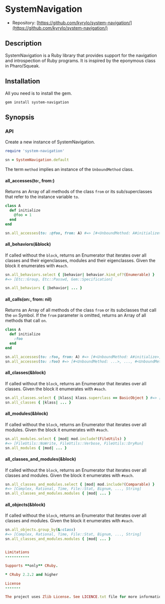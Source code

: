 SystemNavigation
==

* Repository: [https://github.com/kyrylo/system-navigation/](https://github.com/kyrylo/system-navigation/)

Description
-----------

SystemNavigation is a Ruby library that provides support for the navigation and
introspection of Ruby programs. It is inspired by the eponymous class in
Pharo/Squeak.

Installation
------------

All you need is to install the gem.

    gem install system-navigation

Synopsis
---
### API

Create a new instance of SystemNavigation.

```ruby
require 'system-navigation'

sn = SystemNavigation.default
```

The term `method` implies an instance of the `UnboundMethod` class.

#### all_accesses(to:, from:)

Returns an Array of all methods of the class `from` or its sub/superclasses that
refer to the instance variable `to`.

```ruby
class A
  def initialize
    @foo = 1
  end
end

sn.all_accesses(to: :@foo, from: A) #=> [#<UnboundMethod: A#initialize>]
```

#### all_behaviors(&block)

If called without the `block`, returns an Enumerator that iterates over all
classes and their eigenclasses, modules and their eigenclasses. Given the block
it enumerates with `#each`.

```ruby
sn.all_behaviors.select { |behavior| behavior.kind_of?(Enumerable) }
#=> [Etc::Group, Etc::Passwd, Gem::Specification]

sn.all_behaviors { |behavior| ... }
```

#### all_calls(on:, from: nil)

Returns an Array of all methods of the class `from` or its subclasses that call
the `on` Symbol. If the `from` parameter is omitted, returns an Array of all
methods that call `on`.

```ruby
class A
  def initialize
    :foo
  end
end

sn.all_accesses(to: :foo, from: A) #=> [#<UnboundMethod: A#initialize>]
sn.all_accesses(to: :foo) #=> [#<UnboundMethod: ...>, ..., #<UnboundMethod: ...>]
```

#### all_classes(&block)

If called without the `block`, returns an Enumerator that iterates over all
classes. Given the block it enumerates with `#each`.

```ruby
sn.all_classes.select { |klass| klass.superclass == BasicObject } #=> [Object]
sn.all_classes { |klass| ... }
```

#### all_modules(&block)

If called without the `block`, returns an Enumerator that iterates over all
modules. Given the block it enumerates with `#each`.

```ruby
sn.all_modules.select { |mod| mod.include?(FileUtils) }
#=> [FileUtils::NoWrite, FileUtils::Verbose, FileUtils::DryRun]
sn.all_modules { |mod| ... }
```

#### all_classes_and_modules(&block)

If called without the `block`, returns an Enumerator that iterates over all
classes and modules. Given the block it enumerates with `#each`.

```ruby
sn.all_classes_and_modules.select { |mod| mod.include?(Comparable) }
#=> [Complex, Rational, Time, File::Stat, Bignum, ..., String]
sn.all_classes_and_modules.modules { |mod| ... }
```

#### all_objects(&block)

If called without the `block`, returns an Enumerator that iterates over all
classes and modules. Given the block it enumerates with `#each`.

```ruby
sn.all_objects.group_by(&:class)
#=> [Complex, Rational, Time, File::Stat, Bignum, ..., String]
sn.all_classes_and_modules.modules { |mod| ... }


Limitations
-----------

Supports **only** CRuby.

* CRuby 2.2.2 and higher

License
-------

The project uses Zlib License. See LICENCE.txt file for more information.
